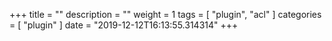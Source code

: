 +++
title = ""
description = ""
weight = 1
tags = [ "plugin", "acl" ]
categories = [ "plugin" ]
date = "2019-12-12T16:13:55.314314"
+++
